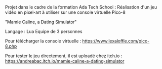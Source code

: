 Projet dans le cadre de la formation Ada Tech School : 
Réalisation d'un jeu vidéo en pixel-art à utiliser sur une console virtuelle Pico-8

"Mamie Caline, a Dating Simulator"

Langage : Lua
Equipe de 3 personnes

Pour télécharger la console virtuelle : https://www.lexaloffle.com/pico-8.php

Pour tester le jeu directement, il est uploadé chez itch.io : https://andreabac.itch.io/mamie-caline-a-dating-simulator